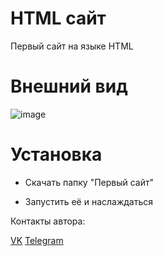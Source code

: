 # HTML сайт
Первый сайт на языке HTML
# Внешний вид
![image](https://github.com/LxstHokage/Html-first-site/assets/109164076/6d4b6e2d-1155-4cab-9017-387938be85f2)

# Установка

- Скачать папку "Первый сайт"

- Запустить её и наслаждаться

Контакты автора:

[VK](https://vk.com/lxsthokage)
[Telegram](https://t.me/lasthxkage)
